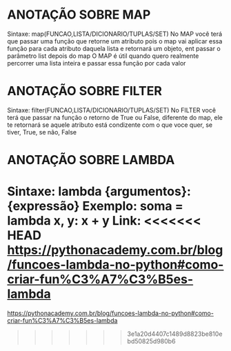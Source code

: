 # ANOTAÇÃO SOBRE MAP
Sintaxe: map(FUNCAO,LISTA/DICIONARIO/TUPLAS/SET)
No MAP você terá que passar uma função que retorne um atributo pois o map vai aplicar essa função para cada atributo daquela lista e retornará um objeto, ent passar o parâmetro list depois do map
O MAP é útil quando quero realmente percorrer uma lista inteira e passar essa função por cada valor

# ANOTAÇÃO SOBRE FILTER
Sintaxe: filter(FUNCAO,LISTA/DICIONARIO/TUPLAS/SET)
No FILTER você terá que passar na função o retorno de True ou False, diferente do map, ele te retornará se aquele atributo está condizente com o que voce quer, se tiver, True, se não, False

# ANOTAÇÃO SOBRE LAMBDA
Sintaxe: lambda {argumentos}: {expressão}
Exemplo: soma = lambda x, y: x + y
Link:
<<<<<<< HEAD
https://pythonacademy.com.br/blog/funcoes-lambda-no-python#como-criar-fun%C3%A7%C3%B5es-lambda
=======
https://pythonacademy.com.br/blog/funcoes-lambda-no-python#como-criar-fun%C3%A7%C3%B5es-lambda
>>>>>>> 3e1a20d4407c1489d8823be810ebd50825d980b6
